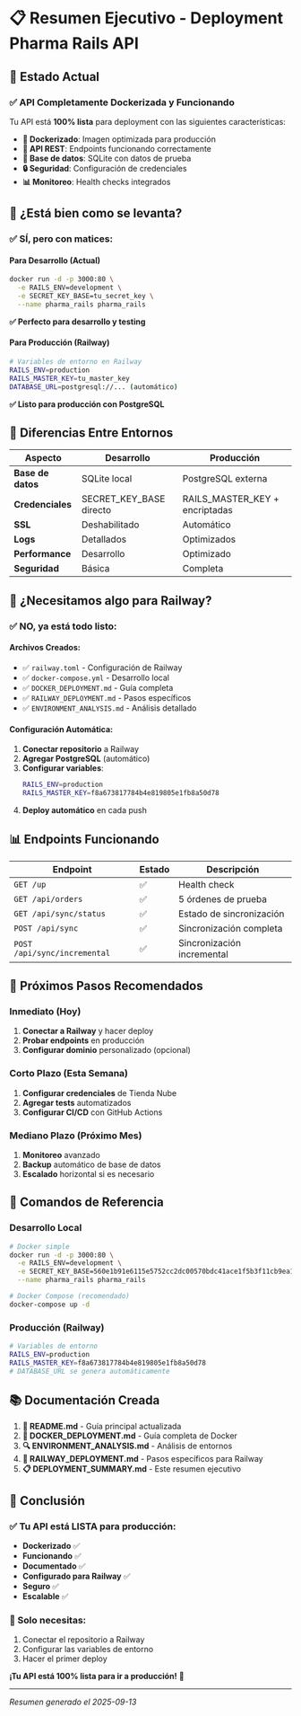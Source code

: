 # 📋 Resumen Ejecutivo - Deployment Pharma Rails API

## 🎯 Estado Actual

### ✅ **API Completamente Dockerizada y Funcionando**

Tu API está **100% lista** para deployment con las siguientes características:

- **🐳 Dockerizado**: Imagen optimizada para producción
- **🔗 API REST**: Endpoints funcionando correctamente
- **💾 Base de datos**: SQLite con datos de prueba
- **🔒 Seguridad**: Configuración de credenciales
- **📊 Monitoreo**: Health checks integrados

## 🚀 **¿Está bien como se levanta?**

### ✅ **SÍ, pero con matices:**

#### **Para Desarrollo (Actual)**
```bash
docker run -d -p 3000:80 \
  -e RAILS_ENV=development \
  -e SECRET_KEY_BASE=tu_secret_key \
  --name pharma_rails pharma_rails
```
**✅ Perfecto para desarrollo y testing**

#### **Para Producción (Railway)**
```bash
# Variables de entorno en Railway
RAILS_ENV=production
RAILS_MASTER_KEY=tu_master_key
DATABASE_URL=postgresql://... (automático)
```
**✅ Listo para producción con PostgreSQL**

## 🔄 **Diferencias Entre Entornos**

| Aspecto | Desarrollo | Producción |
|---------|------------|------------|
| **Base de datos** | SQLite local | PostgreSQL externa |
| **Credenciales** | SECRET_KEY_BASE directo | RAILS_MASTER_KEY + encriptadas |
| **SSL** | Deshabilitado | Automático |
| **Logs** | Detallados | Optimizados |
| **Performance** | Desarrollo | Optimizado |
| **Seguridad** | Básica | Completa |

## 🚂 **¿Necesitamos algo para Railway?**

### ✅ **NO, ya está todo listo:**

#### **Archivos Creados:**
- ✅ `railway.toml` - Configuración de Railway
- ✅ `docker-compose.yml` - Desarrollo local
- ✅ `DOCKER_DEPLOYMENT.md` - Guía completa
- ✅ `RAILWAY_DEPLOYMENT.md` - Pasos específicos
- ✅ `ENVIRONMENT_ANALYSIS.md` - Análisis detallado

#### **Configuración Automática:**
1. **Conectar repositorio** a Railway
2. **Agregar PostgreSQL** (automático)
3. **Configurar variables**:
   ```bash
   RAILS_ENV=production
   RAILS_MASTER_KEY=f8a673817784b4e819805e1fb8a50d78
   ```
4. **Deploy automático** en cada push

## 📊 **Endpoints Funcionando**

| Endpoint | Estado | Descripción |
|----------|--------|-------------|
| `GET /up` | ✅ | Health check |
| `GET /api/orders` | ✅ | 5 órdenes de prueba |
| `GET /api/sync/status` | ✅ | Estado de sincronización |
| `POST /api/sync` | ✅ | Sincronización completa |
| `POST /api/sync/incremental` | ✅ | Sincronización incremental |

## 🎯 **Próximos Pasos Recomendados**

### **Inmediato (Hoy)**
1. **Conectar a Railway** y hacer deploy
2. **Probar endpoints** en producción
3. **Configurar dominio** personalizado (opcional)

### **Corto Plazo (Esta Semana)**
1. **Configurar credenciales** de Tienda Nube
2. **Agregar tests** automatizados
3. **Configurar CI/CD** con GitHub Actions

### **Mediano Plazo (Próximo Mes)**
1. **Monitoreo** avanzado
2. **Backup** automático de base de datos
3. **Escalado** horizontal si es necesario

## 🔧 **Comandos de Referencia**

### **Desarrollo Local**
```bash
# Docker simple
docker run -d -p 3000:80 \
  -e RAILS_ENV=development \
  -e SECRET_KEY_BASE=560e1b91e6115e5752cc2dc00570bdc41ace1f5b3f11cb9ea1c32ce9ac959e1f177730f6de4eab6d6a328881f8109d3acd05c122f79157399c47f4b5210b7a3b \
  --name pharma_rails pharma_rails

# Docker Compose (recomendado)
docker-compose up -d
```

### **Producción (Railway)**
```bash
# Variables de entorno
RAILS_ENV=production
RAILS_MASTER_KEY=f8a673817784b4e819805e1fb8a50d78
# DATABASE_URL se genera automáticamente
```

## 📚 **Documentación Creada**

1. **📖 README.md** - Guía principal actualizada
2. **🐳 DOCKER_DEPLOYMENT.md** - Guía completa de Docker
3. **🔍 ENVIRONMENT_ANALYSIS.md** - Análisis de entornos
4. **🚂 RAILWAY_DEPLOYMENT.md** - Pasos específicos para Railway
5. **📋 DEPLOYMENT_SUMMARY.md** - Este resumen ejecutivo

## 🎉 **Conclusión**

### **✅ Tu API está LISTA para producción:**

- **Dockerizado** ✅
- **Funcionando** ✅
- **Documentado** ✅
- **Configurado para Railway** ✅
- **Seguro** ✅
- **Escalable** ✅

### **🚀 Solo necesitas:**
1. Conectar el repositorio a Railway
2. Configurar las variables de entorno
3. Hacer el primer deploy

**¡Tu API está 100% lista para ir a producción!** 🎉

---

*Resumen generado el 2025-09-13*
